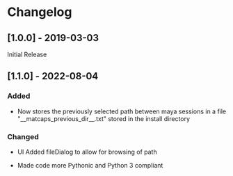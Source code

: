 # Changelog


## [1.0.0] - 2019-03-03

Initial Release

## [1.1.0] - 2022-08-04

### Added

- Now stores the previously selected path between maya sessions in a file "\_\_matcaps_previous_dir__.txt" stored in the install directory

### Changed

- UI Added fileDialog to allow for browsing of path

- Made code more Pythonic and Python 3 compliant